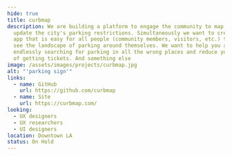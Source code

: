 ```yaml
---
hide: true
title: curbmap
description: We are building a platform to engage the community to map and
  update the city's parking restrictions. Simultaneously we want to create an
  app that is easy for all people (community members, visitors, etc.) to use to
  see the landscape of parking around themselves. We want to help you avoid
  endlessly searching for parking in all the wrong places and reduce your risk
  of getting tickets. And something else
image: /assets/images/projects/curbmap.jpg
alt: "'parking sign'"
links:
  - name: GitHub
    url: https://github.com/curbmap
  - name: Site
    url: https://curbmap.com/
looking:
  - UX designers
  - UX researchers
  - UI designers
location: Downtown LA
status: On Hold
---
```

